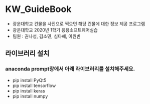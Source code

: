 # KW_GuideBook
- 광운대학교 건물을 사진으로 찍으면 해당 건물에 대한 정보 제공 프로그램
- 광운대학교 2020년 1학기 응용소프트웨어실습
- 팀원 : 권나성, 김소민, 심다혜, 이원빈

## 라이브러리 설치

### anaconda prompt창에서 아래 라이브러리를 설치해주세요.

- pip install PyQt5
- pip install tensorflow
- pip install keras
- pip install numpy
